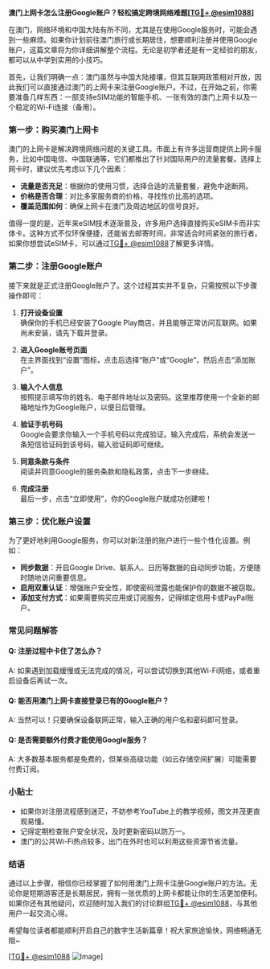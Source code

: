 **澳门上网卡怎么注册Google账户？轻松搞定跨境网络难题[[TG💪+ @esim1088](https://t.me/s/esim1088)]**

在澳门，网络环境和中国大陆有所不同，尤其是在使用Google服务时，可能会遇到一些麻烦。如果你计划前往澳门旅行或长期居住，想要顺利注册并使用Google账户，这篇文章将为你详细讲解整个流程。无论是初学者还是有一定经验的朋友，都可以从中学到实用的小技巧。

首先，让我们明确一点：澳门虽然与中国大陆接壤，但其互联网政策相对开放，因此我们可以直接通过澳门的上网卡来注册Google账户。不过，在开始之前，你需要准备几样东西：一部支持eSIM功能的智能手机、一张有效的澳门上网卡以及一个稳定的Wi-Fi连接（备用）。

### 第一步：购买澳门上网卡

澳门的上网卡是解决跨境网络问题的关键工具。市面上有许多运营商提供上网卡服务，比如中国电信、中国联通等，它们都推出了针对国际用户的流量套餐。选择上网卡时，建议优先考虑以下几个因素：

- **流量是否充足**：根据你的使用习惯，选择合适的流量套餐，避免中途断网。
- **价格是否合理**：对比多家服务商的价格，寻找性价比高的选项。
- **覆盖范围如何**：确保上网卡在澳门及周边地区的信号良好。

值得一提的是，近年来eSIM技术逐渐普及，许多用户选择直接购买eSIM卡而非实体卡。这种方式不仅环保便捷，还能省去邮寄时间，非常适合时间紧张的旅行者。如果你想尝试eSIM卡，可以通过[TG💪+ @esim1088](https://t.me/s/esim1088)了解更多详情。

### 第二步：注册Google账户

接下来就是正式注册Google账户了。这个过程其实并不复杂，只需按照以下步骤操作即可：

1. **打开设备设置**  
   确保你的手机已经安装了Google Play商店，并且能够正常访问互联网。如果尚未安装，请先下载并登录。

2. **进入Google账号页面**  
   在主界面找到“设置”图标，点击后选择“账户”或“Google”，然后点击“添加账户”。

3. **输入个人信息**  
   按照提示填写你的姓名、电子邮件地址以及密码。这里推荐使用一个全新的邮箱地址作为Google账户，以便日后管理。

4. **验证手机号码**  
   Google会要求你输入一个手机号码以完成验证。输入完成后，系统会发送一条短信验证码到该号码，输入验证码即可继续。

5. **同意条款与条件**  
   阅读并同意Google的服务条款和隐私政策，点击下一步继续。

6. **完成注册**  
   最后一步，点击“立即使用”，你的Google账户就成功创建啦！

### 第三步：优化账户设置

为了更好地利用Google服务，你可以对新注册的账户进行一些个性化设置。例如：

- **同步数据**：开启Google Drive、联系人、日历等数据的自动同步功能，方便随时随地访问重要信息。
- **启用双重认证**：增强账户安全性，即使密码泄露也能保护你的数据不被窃取。
- **添加支付方式**：如果需要购买应用或订阅服务，记得绑定信用卡或PayPal账户。

### 常见问题解答

#### Q: 注册过程中卡住了怎么办？
A: 如果遇到加载缓慢或无法完成的情况，可以尝试切换到其他Wi-Fi网络，或者重启设备后再试一次。

#### Q: 能否用澳门上网卡直接登录已有的Google账户？
A: 当然可以！只要确保设备联网正常，输入正确的用户名和密码即可登录。

#### Q: 是否需要额外付费才能使用Google服务？
A: 大多数基本服务都是免费的，但某些高级功能（如云存储空间扩展）可能需要付费订阅。

### 小贴士

- 如果你对注册流程感到迷茫，不妨参考YouTube上的教学视频，图文并茂更直观易懂。
- 记得定期检查账户安全状况，及时更新密码以防万一。
- 澳门的公共Wi-Fi热点较多，出门在外时也可以利用这些资源节省流量。

### 结语

通过以上步骤，相信你已经掌握了如何用澳门上网卡注册Google账户的方法。无论你是短期游客还是长期居民，拥有一张优质的上网卡都能让你的生活更加便利。如果你还有其他疑问，欢迎随时加入我们的讨论群组[TG💪+ @esim1088](https://t.me/s/esim1088)，与其他用户一起交流心得。

希望每位读者都能顺利开启自己的数字生活新篇章！祝大家旅途愉快，网络畅通无阻~ 

[[TG💪+ @esim1088](https://t.me/s/esim1088) ![Image](https://i.postimg.cc/4NQfJmqS/Snipaste-2025-05-13-00-14-12.png)]